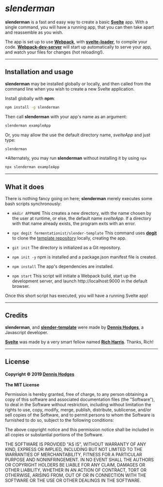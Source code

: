 # *slenderman*

**slenderman** is a fast and easy way to create a basic [**Svelte**](https://svelte.dev) app. With a single command, you will have a running app, that you can then take apart and reassemble as you wish.

The app is set up to use [**Webpack**](https://webpack.js.org/), with [**svelte-loader**](https://www.npmjs.com/package/svelte-loader), to compile your code. [**Webpack-dev-server**](https://www.npmjs.org/package/webpack-dev-server) will start up automatically to serve your app, and watch your files for changes (hot reloading!).

---

## Installation and usage
**slenderman** may be installed globally or locally, and then called from the command line when you wish to create a new Svelte application.

Install globally with **npm**:
```bash
npm install -g slenderman
```
Then call **slenderman** with your app's name as an argument:
```bash
slenderman exampleApp
```
Or, you may allow the use the default directory name, *svelteApp* and just type:
```bash
slenderman
```
*Alternately, you may run **slenderman** without installing it by using `npx`
```bash
npx slenderman exampleApp
```
---
## What it does

There is nothing fancy going on here; **slenderman** merely executes some bash scripts synchronously:

- `mkdir APPNAME`
This creates a new directory, with the name chosen by the user at runtime, or else, the default name *svelteApp*. If a directory with that name already exists, the program exits with an error.

- `npx degit fermentationist/slender-template`
This command uses [**degit**](https://www.npmjs.com/package/degit) to clone the  [template repository](https://github.com/fermentationist/slender-template) locally, creating the app.

- `git init`
The directory is initialized as a Git repository.

- `npm init -y`
npm is installed and a package.json manifest file is created.

- `npm install`
The app's dependencies are installed.

- `npm start`
This script will initiate a Webpack build, start up the development server, and launch http://localhost:9000 in the default browser.

Once this short script has executed, you will have a running Svelte app!




---
## Credits

**slenderman**, and [**slender-template**](https://github.com/fermentationist/slender-template) were made by [**Dennis Hodges**](https://dennis-hodges.com), a Javascript developer.

[**Svelte**](https://svelte.dev) was made by a very smart fellow named [**Rich Harris**](https://github.com/Rich-Harris). Thanks, Rich!


---
## License

#### Copyright © 2019 [**Dennis Hodges**](https://github.com/fermentationist) 


__The MIT License__

Permission is hereby granted, free of charge, to any person obtaining a copy
of this software and associated documentation files (the "Software"), to deal
in the Software without restriction, including without limitation the rights
to use, copy, modify, merge, publish, distribute, sublicense, and/or sell
copies of the Software, and to permit persons to whom the Software is
furnished to do so, subject to the following conditions:

The above copyright notice and this permission notice shall be included in
all copies or substantial portions of the Software.

THE SOFTWARE IS PROVIDED "AS IS", WITHOUT WARRANTY OF ANY KIND, EXPRESS OR
IMPLIED, INCLUDING BUT NOT LIMITED TO THE WARRANTIES OF MERCHANTABILITY,
FITNESS FOR A PARTICULAR PURPOSE AND NONINFRINGEMENT. IN NO EVENT SHALL THE
AUTHORS OR COPYRIGHT HOLDERS BE LIABLE FOR ANY CLAIM, DAMAGES OR OTHER
LIABILITY, WHETHER IN AN ACTION OF CONTRACT, TORT OR OTHERWISE, ARISING FROM,
OUT OF OR IN CONNECTION WITH THE SOFTWARE OR THE USE OR OTHER DEALINGS IN
THE SOFTWARE.